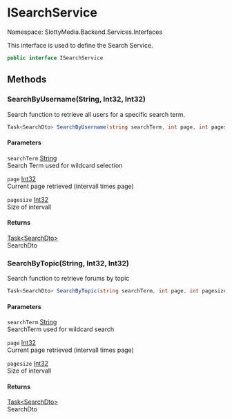 # ISearchService

Namespace: SlottyMedia.Backend.Services.Interfaces

This interface is used to define the Search Service.

```csharp
public interface ISearchService
```

## Methods

### **SearchByUsername(String, Int32, Int32)**

Search function to retrieve all users for a specific search term.

```csharp
Task<SearchDto> SearchByUsername(string searchTerm, int page, int pagesize)
```

#### Parameters

`searchTerm` [String](https://docs.microsoft.com/en-us/dotnet/api/system.string)<br>
Search Term used for wildcard selection

`page` [Int32](https://docs.microsoft.com/en-us/dotnet/api/system.int32)<br>
Current page retrieved (intervall times page)

`pagesize` [Int32](https://docs.microsoft.com/en-us/dotnet/api/system.int32)<br>
Size of intervall

#### Returns

[Task&lt;SearchDto&gt;](https://docs.microsoft.com/en-us/dotnet/api/system.threading.tasks.task-1)<br>
SearchDto

### **SearchByTopic(String, Int32, Int32)**

Search function to retrieve forums by topic

```csharp
Task<SearchDto> SearchByTopic(string searchTerm, int page, int pagesize)
```

#### Parameters

`searchTerm` [String](https://docs.microsoft.com/en-us/dotnet/api/system.string)<br>
SearchTerm used for wildcard search

`page` [Int32](https://docs.microsoft.com/en-us/dotnet/api/system.int32)<br>
Current page retrieved (intervall times page)

`pagesize` [Int32](https://docs.microsoft.com/en-us/dotnet/api/system.int32)<br>
Size of intervall

#### Returns

[Task&lt;SearchDto&gt;](https://docs.microsoft.com/en-us/dotnet/api/system.threading.tasks.task-1)<br>
SearchDto
